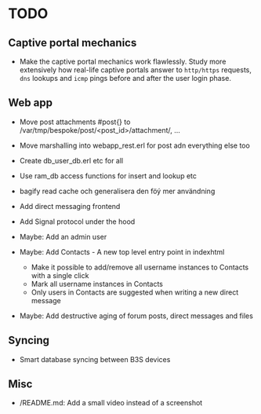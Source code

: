 # TODO

## Captive portal mechanics

* Make the captive portal mechanics work flawlessly. Study more
  extensively how real-life captive portals answer to `http/https`
  requests, `dns` lookups and `icmp` pings before and after the user
  login phase.

## Web app

* Move post attachments #post{} to /var/tmp/bespoke/post/<post_id>/attachment/<filename>, ...
* Move marshalling into webapp_rest.erl for post adn everything else too
* Create db_user_db.erl etc for all
* Use ram_db access functions for insert and lookup etc
* bagify read cache och generalisera den föý mer användning




* Add direct messaging frontend
* Add Signal protocol under the hood
* Maybe: Add an admin user
* Maybe: Add Contacts - A new top level entry point in indexhtml
  - Make it possible to add/remove all username instances to Contacts with a
    single click
  - Mark all username instances in Contacts
  - Only users in Contacts are suggested when writing a new direct message
* Maybe: Add destructive aging of forum posts, direct messages and files

## Syncing

- Smart database syncing between B3S devices

## Misc

- /README.md: Add a small video instead of a screenshot
